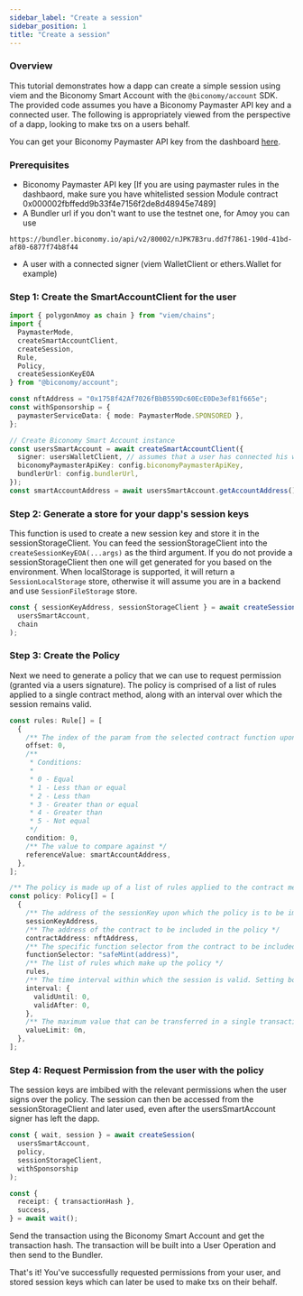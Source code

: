 ```yaml
---
sidebar_label: "Create a session"
sidebar_position: 1
title: "Create a session"
---
```


### Overview

This tutorial demonstrates how a dapp can create a simple session using viem and the Biconomy Smart Account with the `@biconomy/account` SDK. The provided code assumes you have a Biconomy Paymaster API key and a connected user. The following is appropriately viewed from the perspective of a dapp, looking to make txs on a users behalf.

You can get your Biconomy Paymaster API key from the dashboard [here](https://dashboard.biconomy.io/).

### Prerequisites

- Biconomy Paymaster API key [If you are using paymaster rules in the dashbaord, make sure you have whitelisted session Module contract 0x000002fbffedd9b33f4e7156f2de8d48945e7489]
- A Bundler url if you don't want to use the testnet one, for Amoy you can use
```
https://bundler.biconomy.io/api/v2/80002/nJPK7B3ru.dd7f7861-190d-41bd-af80-6877f74b8f44
```
- A user with a connected signer (viem WalletClient or ethers.Wallet for example)

### Step 1: Create the SmartAccountClient for the user

```typescript
import { polygonAmoy as chain } from "viem/chains";
import {
  PaymasterMode,
  createSmartAccountClient,
  createSession,
  Rule,
  Policy,
  createSessionKeyEOA
} from "@biconomy/account";

const nftAddress = "0x1758f42Af7026fBbB559Dc60EcE0De3ef81f665e";
const withSponsorship = {
  paymasterServiceData: { mode: PaymasterMode.SPONSORED },
};

// Create Biconomy Smart Account instance
const usersSmartAccount = await createSmartAccountClient({
  signer: usersWalletClient, // assumes that a user has connected his walletClient (or an ethers Wallet) to your dapp
  biconomyPaymasterApiKey: config.biconomyPaymasterApiKey,
  bundlerUrl: config.bundlerUrl,
});
const smartAccountAddress = await usersSmartAccount.getAccountAddress();
```

### Step 2: Generate a store for your dapp's session keys

This function is used to create a new session key and store it in the sessionStorageClient.
You can feed the sessionStorageClient into the `createSessionKeyEOA(...args)` as the third argument. If you do not provide a sessionStorageClient then one will get generated for you based on the environment.
When localStorage is supported, it will return a `SessionLocalStorage` store, otherwise it will assume you are in a backend and use `SessionFileStorage` store.

```typescript
const { sessionKeyAddress, sessionStorageClient } = await createSessionKeyEOA(
  usersSmartAccount,
  chain
);
```

### Step 3: Create the Policy

Next we need to generate a policy that we can use to request permission (granted via a users signature). The policy is comprised of a list of rules applied to a single contract method, along with an interval over which the session remains valid.

```typescript
const rules: Rule[] = [
  {
    /** The index of the param from the selected contract function upon which the condition will be applied */
    offset: 0,
    /**
     * Conditions:
     *
     * 0 - Equal
     * 1 - Less than or equal
     * 2 - Less than
     * 3 - Greater than or equal
     * 4 - Greater than
     * 5 - Not equal
     */
    condition: 0,
    /** The value to compare against */
    referenceValue: smartAccountAddress,
  },
];

/** The policy is made up of a list of rules applied to the contract method with and interval */
const policy: Policy[] = [
  {
    /** The address of the sessionKey upon which the policy is to be imparted */
    sessionKeyAddress,
    /** The address of the contract to be included in the policy */
    contractAddress: nftAddress,
    /** The specific function selector from the contract to be included in the policy */
    functionSelector: "safeMint(address)",
    /** The list of rules which make up the policy */
    rules,
    /** The time interval within which the session is valid. Setting both to 0 will keep a session alive indefinitely */
    interval: {
      validUntil: 0,
      validAfter: 0,
    },
    /** The maximum value that can be transferred in a single transaction */
    valueLimit: 0n,
  },
];
```

### Step 4: Request Permission from the user with the policy

The session keys are imbibed with the relevant permissions when the user signs over the policy. The session can then be accessed from the sessionStorageClient and later used, even after the usersSmartAccount signer has left the dapp.

```typescript
const { wait, session } = await createSession(
  usersSmartAccount,
  policy,
  sessionStorageClient,
  withSponsorship
);

const {
  receipt: { transactionHash },
  success,
} = await wait();
```

Send the transaction using the Biconomy Smart Account and get the transaction hash. The transaction will be built into a User Operation and then send to the Bundler.

That's it! You've successfully requested permissions from your user, and stored session keys which can later be used to make txs on their behalf.
